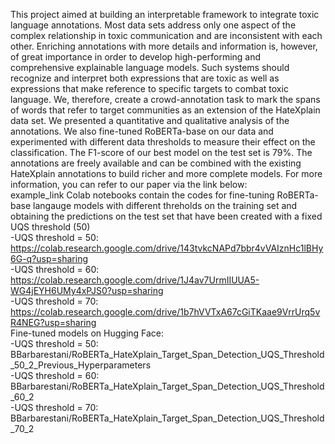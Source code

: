 This project aimed at building an interpretable framework to integrate toxic language annotations. Most data sets address only one aspect of the complex relationship in toxic communication and are inconsistent with each other. Enriching annotations with more details and information is, however, of great importance in order to develop high-performing and comprehensive explainable language models. Such systems should recognize and interpret both expressions that are toxic as well as expressions that make reference to specific targets to combat toxic language. We, therefore, create a crowd-annotation task to mark the spans of words that refer to target communities as an extension of the HateXplain data set. We presented a quantitative and qualitative analysis of the annotations. We also fine-tuned RoBERTa-base on our data and experimented with different data thresholds to measure their effect on the classification. The F1-score of our best model on the test set is 79%. The annotations are freely available and can be combined with the existing HateXplain annotations to build richer and more complete models. For more information, you can refer to our paper via the link below:<br>
example_link
Colab notebooks contain the codes for fine-tuning RoBERTa-base langauge models with different threholds on the training set and obtaining the predictions on the test set that have been created with a fixed UQS threshold (50)<br>
-UQS threshold = 50: https://colab.research.google.com/drive/143tvkcNAPd7bbr4vVAIznHc1lBHy6G-q?usp=sharing<br>
-UQS threshold = 60: https://colab.research.google.com/drive/1J4av7UrmIIUUA5-WG4jEYH6UMy4xPJS0?usp=sharing<br>
-UQS threshold = 70: https://colab.research.google.com/drive/1b7hVVTxA67cGiTKaae9VrrUrq5vR4NEG?usp=sharing<br>
Fine-tuned models on Hugging Face:<br>
-UQS threshold = 50: BBarbarestani/RoBERTa_HateXplain_Target_Span_Detection_UQS_Threshold_50_2_Previous_Hyperparameters<br>
-UQS threshold = 60: BBarbarestani/RoBERTa_HateXplain_Target_Span_Detection_UQS_Threshold_60_2<br>
-UQS threshold = 70: BBarbarestani/RoBERTa_HateXplain_Target_Span_Detection_UQS_Threshold_70_2<br>
